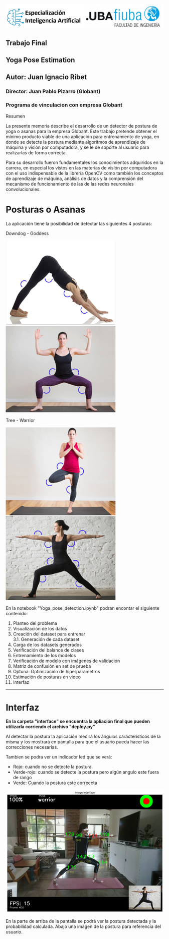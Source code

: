 <p align="center">
<img src=doc/inicio.png>
</p>

## **Trabajo Final**

## Yoga Pose Estimation 

## Autor: Juan Ignacio Ribet

### Director:  Juan Pablo Pizarro (Globant)

### Programa de vinculacion con empresa Globant

Resumen

La presente memoria describe el desarrollo de un detector de postura de yoga o
asanas para la empresa Globant. Este trabajo pretende obtener el mínimo
producto viable de una aplicación para entrenamiento de yoga, en donde se
detecte la postura mediante algoritmos de aprendizaje de máquina y visión por
computadora, y se le de soporte al usuario para realizarlas de forma correcta.

Para su desarrollo fueron fundamentales los conocimientos adquiridos en la
carrera, en especial los vistos en las materias de visión por computadora con el
uso indispensable de la librería OpenCV como también los conceptos de
aprendizaje de máquina, análisis de datos y la comprensión del mecanismo de
funcionamiento de las de las redes neuronales convolucionales.

# Posturas o Asanas

La aplicación tiene la posibilidad de detectar las siguientes 4 posturas:


Downdog    -     Goddess
  
<img src=interface\pages\Data\images_display/downdog.png width='350'><img src=interface\pages\Data\images_display/goddess.png width='350'>

Tree     -     Warrior

<img src=interface\pages\Data\images_display/Tree.png width='350'><img src=interface\pages\Data\images_display/warrior.png width='350'>

En la notebook "Yoga_pose_detection.ipynb" podran encontar el siguiente contenido:

1.	Planteo del problema<br>
2.	Visualización de los datos<br>
3.	Creación del dataset para entrenar<br>
3.1.	Generación de cada dataset<br>
4.	Carga de los datasets generados<br>
5.	Verificación del balance de clases<br>
6.	Entrenamiento de los modelos<br>
7.	Verificación de modelo con imágenes de validación<br>
8.	Matriz de confusión en set de prueba<br>
9.	Optuna: Optimización de hiperparametros<br>
10.	Estimación de posturas en video<br>
11.	Interfaz<br>

----------------------------------------------

# Interfaz

**En la carpeta "interface" se encuentra la apliación final que pueden utilizarla corriendo el archivo "deploy.py"**

Al detectar la postura la aplicación medirá los ángulos característicos de la misma y los mostrará en pantalla para que el usuario pueda hacer las correcciones necesarias.

Tambien se podra ver un indicador led que se verá: 
  - Rojo: cuando no se detecte la postura. 
  - Verde-rojo: cuando se detecte la postura pero algún angulo este fuera de rango
  - Verde: Cuando la postura este correecta

<p align="center">
<img src=doc/video_interface.png>
</p>

En la parte de arriba de la pantalla se podrá ver la postura detectada y la probabilidad calculada. Abajo una imagen de la postura para referencia del usuario.

